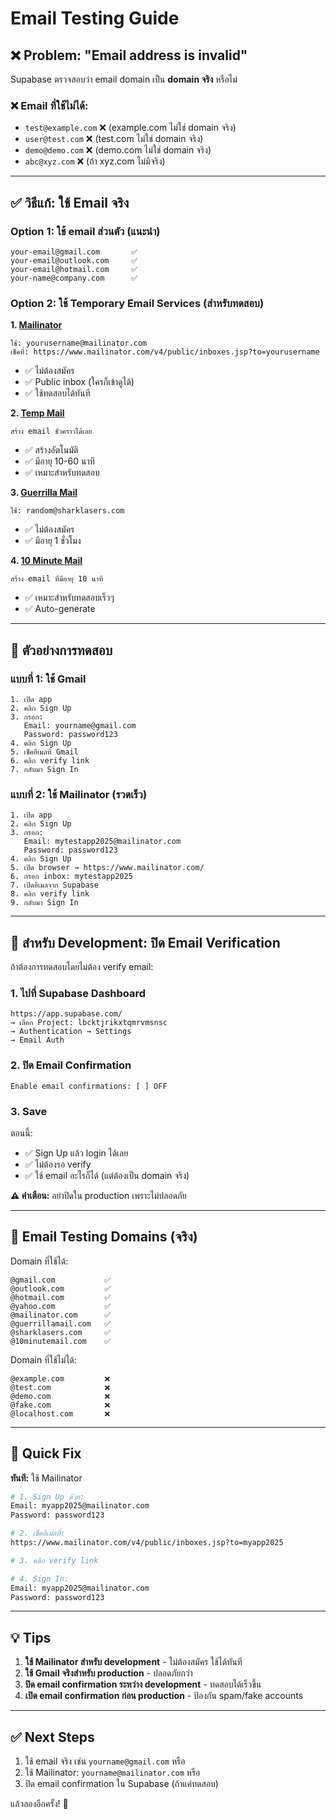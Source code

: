# Email Testing Guide

## ❌ Problem: "Email address is invalid"

Supabase ตรวจสอบว่า email domain เป็น **domain จริง** หรือไม่

### ❌ Email ที่ใช้ไม่ได้:
- `test@example.com` ❌ (example.com ไม่ใช่ domain จริง)
- `user@test.com` ❌ (test.com ไม่ใช่ domain จริง)  
- `demo@demo.com` ❌ (demo.com ไม่ใช่ domain จริง)
- `abc@xyz.com` ❌ (ถ้า xyz.com ไม่มีจริง)

---

## ✅ วิธีแก้: ใช้ Email จริง

### Option 1: ใช้ email ส่วนตัว (แนะนำ)
```
your-email@gmail.com       ✅
your-email@outlook.com     ✅
your-email@hotmail.com     ✅
your-name@company.com      ✅
```

### Option 2: ใช้ Temporary Email Services (สำหรับทดสอบ)

**1. [Mailinator](https://www.mailinator.com/)**
```
ใช้: yourusername@mailinator.com
เช็คที่: https://www.mailinator.com/v4/public/inboxes.jsp?to=yourusername
```
- ✅ ไม่ต้องสมัคร
- ✅ Public inbox (ใครก็เข้าดูได้)
- ✅ ใช้ทดสอบได้ทันที

**2. [Temp Mail](https://temp-mail.org/)**
```
สร้าง email ชั่วคราวได้เลย
```
- ✅ สร้างอัตโนมัติ
- ✅ มีอายุ 10-60 นาที
- ✅ เหมาะสำหรับทดสอบ

**3. [Guerrilla Mail](https://www.guerrillamail.com/)**
```
ใช้: random@sharklasers.com
```
- ✅ ไม่ต้องสมัคร
- ✅ มีอายุ 1 ชั่วโมง

**4. [10 Minute Mail](https://10minutemail.com/)**
```
สร้าง email ที่มีอายุ 10 นาที
```
- ✅ เหมาะสำหรับทดสอบเร็วๆ
- ✅ Auto-generate

---

## 🧪 ตัวอย่างการทดสอบ

### แบบที่ 1: ใช้ Gmail
```
1. เปิด app
2. คลิก Sign Up
3. กรอก:
   Email: yourname@gmail.com
   Password: password123
4. คลิก Sign Up
5. เช็คอีเมลที่ Gmail
6. คลิก verify link
7. กลับมา Sign In
```

### แบบที่ 2: ใช้ Mailinator (รวดเร็ว)
```
1. เปิด app
2. คลิก Sign Up
3. กรอก:
   Email: mytestapp2025@mailinator.com
   Password: password123
4. คลิก Sign Up
5. เปิด browser → https://www.mailinator.com/
6. กรอก inbox: mytestapp2025
7. เปิดอีเมลจาก Supabase
8. คลิก verify link
9. กลับมา Sign In
```

---

## 🔧 สำหรับ Development: ปิด Email Verification

ถ้าต้องการทดสอบโดยไม่ต้อง verify email:

### 1. ไปที่ Supabase Dashboard
```
https://app.supabase.com/
→ เลือก Project: lbcktjrikxtqmrvmsnsc
→ Authentication → Settings
→ Email Auth
```

### 2. ปิด Email Confirmation
```
Enable email confirmations: [ ] OFF
```

### 3. Save

ตอนนี้:
- ✅ Sign Up แล้ว login ได้เลย
- ✅ ไม่ต้องรอ verify
- ✅ ใช้ email อะไรก็ได้ (แต่ต้องเป็น domain จริง)

**⚠️ คำเตือน:** อย่าปิดใน production เพราะไม่ปลอดภัย

---

## 📧 Email Testing Domains (จริง)

Domain ที่ใช้ได้:
```
@gmail.com           ✅
@outlook.com         ✅
@hotmail.com         ✅
@yahoo.com           ✅
@mailinator.com      ✅
@guerrillamail.com   ✅
@sharklasers.com     ✅
@10minutemail.com    ✅
```

Domain ที่ใช้ไม่ได้:
```
@example.com         ❌
@test.com            ❌
@demo.com            ❌
@fake.com            ❌
@localhost.com       ❌
```

---

## 🎯 Quick Fix

**ทันที:** ใช้ Mailinator

```bash
# 1. Sign Up ด้วย:
Email: myapp2025@mailinator.com
Password: password123

# 2. เช็คอีเมลที่:
https://www.mailinator.com/v4/public/inboxes.jsp?to=myapp2025

# 3. คลิก verify link

# 4. Sign In:
Email: myapp2025@mailinator.com
Password: password123
```

---

## 💡 Tips

1. **ใช้ Mailinator สำหรับ development** - ไม่ต้องสมัคร ใช้ได้ทันที
2. **ใช้ Gmail จริงสำหรับ production** - ปลอดภัยกว่า
3. **ปิด email confirmation ระหว่าง development** - ทดสอบได้เร็วขึ้น
4. **เปิด email confirmation ก่อน production** - ป้องกัน spam/fake accounts

---

## ✅ Next Steps

1. ใช้ email จริง เช่น `yourname@gmail.com` หรือ
2. ใช้ Mailinator: `yourname@mailinator.com` หรือ
3. ปิด email confirmation ใน Supabase (ถ้าแค่ทดสอบ)

แล้วลองอีกครั้ง! 🎉
